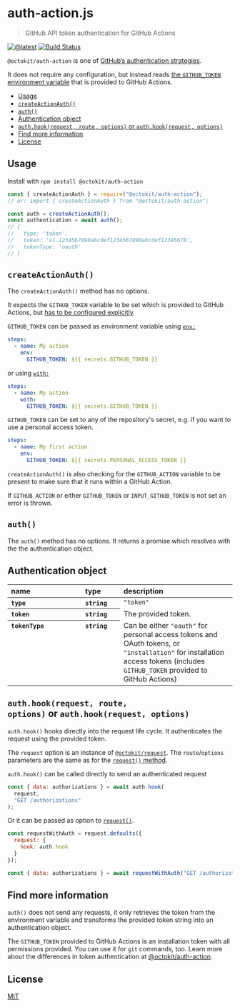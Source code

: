 # auth-action.js

> GitHub API token authentication for GitHub Actions

[![@latest](https://img.shields.io/npm/v/@octokit/auth-action.svg)](https://www.npmjs.com/package/@octokit/auth-action)
[![Build Status](https://github.com/octokit/auth-action.js/workflows/Test/badge.svg)](https://github.com/octokit/auth-action.js/actions?query=workflow%3ATest)


`@octokit/auth-action` is one of [GitHub’s authentication strategies](https://github.com/octokit/auth.js).

It does not require any configuration, but instead reads [the `GITHUB_TOKEN` environment variable](https://help.github.com/en/articles/virtual-environments-for-github-actions#github_token-secret) that is provided to GitHub Actions.

<!-- toc -->

- [Usage](#usage)
- [`createActionAuth()`](#createactionauth)
- [`auth()`](#auth)
- [Authentication object](#authentication-object)
- [`auth.hook(request, route, options)` or `auth.hook(request, options)`](#authhookrequest-route-options-or-authhookrequest-options)
- [Find more information](#find-more-information)
- [License](#license)

<!-- tocstop -->

## Usage

Install with <code>npm install @octokit/auth-action</code>

```js
const { createActionAuth } = require("@octokit/auth-action");
// or: import { createActionAuth } from "@octokit/auth-action";

const auth = createActionAuth();
const authentication = await auth();
// {
//   type: 'token',
//   token: 'v1.1234567890abcdef1234567890abcdef12345678',
//   tokenType: 'oauth'
// }
```

## `createActionAuth()`

The `createActionAuth()` method has no options.

It expects the `GITHUB_TOKEN` variable to be set which is provided to GitHub Actions, but [has to be configured explicitly](https://help.github.com/en/actions/configuring-and-managing-workflows/authenticating-with-the-github_token).

`GITHUB_TOKEN` can be passed as environment variable using [`env:`](https://help.github.com/en/actions/reference/workflow-syntax-for-github-actions#env)

```yml
steps:
  - name: My action
    env:
      GITHUB_TOKEN: ${{ secrets.GITHUB_TOKEN }}
```

or using [`with:`](https://help.github.com/en/actions/reference/workflow-syntax-for-github-actions#jobsjob_idstepswith)

```yml
steps:
  - name: My action
    with:
      GITHUB_TOKEN: ${{ secrets.GITHUB_TOKEN }}
```

`GITHUB_TOKEN` can be set to any of the repository's secret, e.g. if you want to use a personal access token.

```yml
steps:
  - name: My first action
    env:
      GITHUB_TOKEN: ${{ secrets.PERSONAL_ACCESS_TOKEN }}
```

`createActionAuth()` is also checking for the `GITHUB_ACTION` variable to be present to make sure that it runs within a GitHub Action.

If `GITHUB_ACTION` or either `GITHUB_TOKEN` or `INPUT_GITHUB_TOKEN` is not set an error is thrown.

## `auth()`

The `auth()` method has no options. It returns a promise which resolves with the the authentication object.

## Authentication object

<table width="100%">
  <thead align=left>
    <tr>
      <th width=150>
        name
      </th>
      <th width=70>
        type
      </th>
      <th>
        description
      </th>
    </tr>
  </thead>
  <tbody align=left valign=top>
    <tr>
      <th>
        <code>type</code>
      </th>
      <th>
        <code>string</code>
      </th>
      <td>
        <code>"token"</code>
      </td>
    </tr>
    <tr>
      <th>
        <code>token</code>
      </th>
      <th>
        <code>string</code>
      </th>
      <td>
        The provided token.
      </td>
    </tr>
    <tr>
      <th>
        <code>tokenType</code>
      </th>
      <th>
        <code>string</code>
      </th>
      <td>
        Can be either <code>"oauth"</code> for personal access tokens and OAuth tokens, or <code>"installation"</code> for installation access tokens (includes <code>GITHUB_TOKEN</code> provided to GitHub Actions)
      </td>
    </tr>
  </tbody>
</table>

## `auth.hook(request, route, options)` or `auth.hook(request, options)`

`auth.hook()` hooks directly into the request life cycle. It authenticates the request using the provided token.

The `request` option is an instance of [`@octokit/request`](https://github.com/octokit/request.js#readme). The `route`/`options` parameters are the same as for the [`request()` method](https://github.com/octokit/request.js#request).

`auth.hook()` can be called directly to send an authenticated request

```js
const { data: authorizations } = await auth.hook(
  request,
  "GET /authorizations"
);
```

Or it can be passed as option to [`request()`](https://github.com/octokit/request.js#request).

```js
const requestWithAuth = request.defaults({
  request: {
    hook: auth.hook
  }
});

const { data: authorizations } = await requestWithAuth("GET /authorizations");
```

## Find more information

`auth()` does not send any requests, it only retrieves the token from the environment variable and transforms the provided token string into an authentication object.

The `GITHUB_TOKEN` provided to GitHub Actions is an installation token with all permissions provided. You can use it for `git` commands, too. Learn more about the differences in token authentication at [@octokit/auth-action](https://github.com/octokit/auth-action.js#find-more-information).

## License

[MIT](LICENSE)
